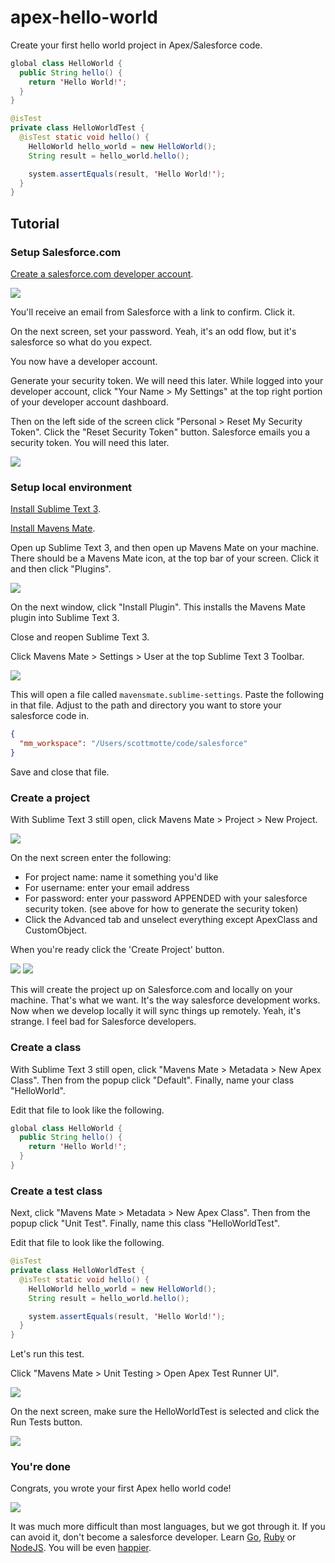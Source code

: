 # apex-hello-world

Create your first hello world project in Apex/Salesforce code.

```java
global class HelloWorld {
  public String hello() {
    return 'Hello World!';
  }
}
```

```java
@isTest
private class HelloWorldTest {
  @isTest static void hello() {
    HelloWorld hello_world = new HelloWorld();
    String result = hello_world.hello();

    system.assertEquals(result, 'Hello World!');
  }
}
```

## Tutorial

### Setup Salesforce.com

[Create a salesforce.com developer account](https://developer.salesforce.com/signup).

![](https://raw.githubusercontent.com/scottmotte/apex-hello-world/master/apex-hello-world-0.png)

You'll receive an email from Salesforce with a link to confirm. Click it.

On the next screen, set your password. Yeah, it's an odd flow, but it's salesforce so what do you expect.

You now have a developer account.

Generate your security token. We will need this later. While logged into your developer account, click "Your Name > My Settings" at the top right portion of your developer account dashboard.

Then on the left side of the screen click "Personal > Reset My Security Token". Click the "Reset Security Token" button. Salesforce emails you a security token. You will need this later.

![](https://raw.githubusercontent.com/scottmotte/apex-hello-world/master/apex-hello-world-4.png)

### Setup local environment

[Install Sublime Text 3](http://www.sublimetext.com/3).

[Install Mavens Mate](http://mavensmate.com/).

Open up Sublime Text 3, and then open up Mavens Mate on your machine. There should be a Mavens Mate icon, at the top bar of your screen. Click it and then click "Plugins".

![](https://raw.githubusercontent.com/scottmotte/apex-hello-world/master/apex-hello-world-1.png)

On the next window, click "Install Plugin". This installs the Mavens Mate plugin into Sublime Text 3.

Close and reopen Sublime Text 3.

Click Mavens Mate > Settings > User at the top Sublime Text 3 Toolbar.

![](https://raw.githubusercontent.com/scottmotte/apex-hello-world/master/apex-hello-world-2.png)

This will open a file called `mavensmate.sublime-settings`. Paste the following in that file. Adjust to the path and directory you want to store your salesforce code in.

```json
{
  "mm_workspace": "/Users/scottmotte/code/salesforce"
}
```

Save and close that file.

### Create a project

With Sublime Text 3 still open, click Mavens Mate > Project > New Project.

![](https://raw.githubusercontent.com/scottmotte/apex-hello-world/master/apex-hello-world-3.png)

On the next screen enter the following:

* For project name: name it something you'd like
* For username: enter your email address
* For password: enter your password APPENDED with your salesforce security token. (see above for how to generate the security token) 
* Click the Advanced tab and unselect everything except ApexClass and CustomObject.

When you're ready click the 'Create Project' button.

![](https://raw.githubusercontent.com/scottmotte/apex-hello-world/master/apex-hello-world-5.png)
![](https://raw.githubusercontent.com/scottmotte/apex-hello-world/master/apex-hello-world-6.png)

This will create the project up on Salesforce.com and locally on your machine. That's what we want. It's the way salesforce development works. Now when we develop locally it will sync things up remotely. Yeah, it's strange. I feel bad for Salesforce developers. 

### Create a class

With Sublime Text 3 still open, click "Mavens Mate > Metadata > New Apex Class". Then from the popup click "Default". Finally, name your class "HelloWorld".

Edit that file to look like the following.

```java
global class HelloWorld {
  public String hello() {
    return 'Hello World!';
  }
}
```

### Create a test class

Next, click "Mavens Mate > Metadata > New Apex Class". Then from the popup click "Unit Test". Finally, name this class "HelloWorldTest".

Edit that file to look like the following.

```java
@isTest
private class HelloWorldTest {
  @isTest static void hello() {
    HelloWorld hello_world = new HelloWorld();
    String result = hello_world.hello();

    system.assertEquals(result, 'Hello World!');
  }
}
```

Let's run this test.

Click "Mavens Mate > Unit Testing > Open Apex Test Runner UI".

![](https://raw.githubusercontent.com/scottmotte/apex-hello-world/master/apex-hello-world-7.png)

On the next screen, make sure the HelloWorldTest is selected and click the Run Tests button.

![](https://raw.githubusercontent.com/scottmotte/apex-hello-world/master/apex-hello-world-8.png)

### You're done

Congrats, you wrote your first Apex hello world code! 

![](http://media.giphy.com/media/haOPSTE9rVqlW/giphy.gif)

It was much more difficult than most languages, but we got through it. If you can avoid it, don't become a salesforce developer. Learn [Go](http://golang.org/), [Ruby](https://www.ruby-lang.org) or [NodeJS](http://nodejs.org/). You will be even [happier](http://media.giphy.com/media/iFmxR5QdkEQKI/giphy.gif).

